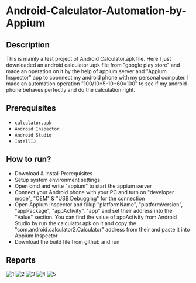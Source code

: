 # Android-Calculator-Automation-by-Appium

## Description
This is mainly a test project of Android Calculator.apk file. Here I just downloaded an android calculator .apk file from "google play store" and made an operation on it by the help of appium server and "Appium Inspector" app to coonnect my android phone with my personal computer. I made an automation operation "100/10*5-10+60=100" to see if my android phone behaves perfectly and do the calculation right.

## Prerequisites
- ```calculator.apk```
- ```Android Inspector```
- ```Android Studio```
- ```IntellIJ```

## How to run?
- Download & Install Prerequisites
- Setup system environment settings
- Open cmd and write "appium" to start the appium server
- Connect your Android phone with your PC and turn on "developer mode", "OEM" & "USB Debugging" for the connection
- Open Appium Inspector and fillup "platformName", "platformVersion", "appPackage", "appActivity", "app" and set their address into the "Value" section. You can find the value of appActivity from Android Studio by run the calculator.apk on it and copy the "com.android.calculator2.Calculator" address from their and paste it into Appium Inspector
- Download the build file from github and run

## Reports

![1](https://github.com/srahman007/Android-Calculator-Automation-by-Appium/assets/118020569/9a9c24ef-eb82-45ca-8b5c-a93f443f129d)
![2](https://github.com/srahman007/Android-Calculator-Automation-by-Appium/assets/118020569/b085e034-9c32-4ea5-90a8-9899ff82a184)
![3](https://github.com/srahman007/Android-Calculator-Automation-by-Appium/assets/118020569/a36715f7-e2ed-481d-88da-cce3ec0d888b)
![4](https://github.com/srahman007/Android-Calculator-Automation-by-Appium/assets/118020569/46af1f41-0373-4423-b061-f83f7fe4ccbc)
![5](https://github.com/srahman007/Android-Calculator-Automation-by-Appium/assets/118020569/6229ff84-d56c-47a5-af5a-f08e6250d07f)
